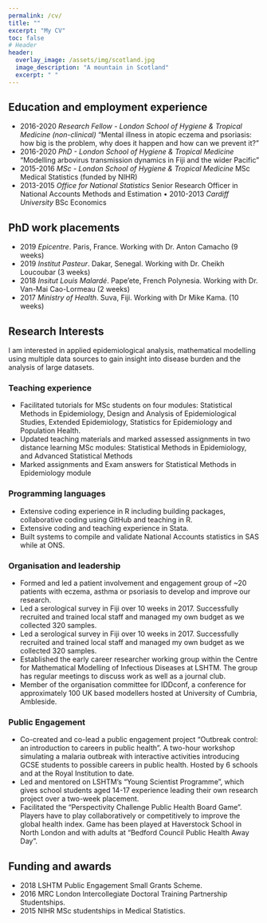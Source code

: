 ```yaml
---
permalink: /cv/
title: ""
excerpt: "My CV"
toc: false
# Header
header:
  overlay_image: /assets/img/scotland.jpg
  image_description: "A mountain in Scotland"
  excerpt: " "
---
```


## Education and employment experience
* 2016-2020 	_Research Fellow - London School of Hygiene & Tropical Medicine (non-clinical)_
“Mental illness in atopic eczema and psoriasis: how big is the problem, why does it happen and how can we prevent it?” 
* 2016-2020 	_PhD - London School of Hygiene & Tropical Medicine_
“Modelling arbovirus transmission dynamics in Fiji and the wider Pacific” 
* 2015-2016	    _MSc - London School of Hygiene & Tropical Medicine_ 
MSc Medical Statistics (funded by NIHR)
* 2013-2015	    _Office for National Statistics_
Senior Research Officer in National Accounts Methods and Estimation
• 2010-2013 	_Cardiff University_
BSc Economics

## PhD work placements
* 2019 	_Epicentre_. Paris, France. Working with Dr. Anton Camacho (9 weeks)
* 2019	_Institut Pasteur_. Dakar, Senegal. Working with Dr. Cheikh Loucoubar (3 weeks)
* 2018	_Insitut Louis Malardé_. Pape’ete, French Polynesia. Working with Dr. Van-Mai Cao-Lormeau (2 weeks)
* 2017	_Ministry of Health_. Suva, Fiji. Working with Dr Mike Kama. (10 weeks)

## Research Interests
I am interested in applied epidemiological analysis, mathematical modelling using multiple data sources to gain insight into disease burden and the analysis of large datasets. 
### Teaching experience
*	Facilitated tutorials for MSc students on four modules: Statistical Methods in Epidemiology, Design and Analysis of Epidemiological Studies, Extended Epidemiology, Statistics for Epidemiology and Population Health. 
*	Updated teaching materials and marked assessed assignments in two distance learning MSc modules: Statistical Methods in Epidemiology, and Advanced Statistical Methods
*	Marked assignments and Exam answers for Statistical Methods in Epidemiology module
### Programming languages
*	Extensive coding experience in R including building packages, collaborative coding using GitHub and teaching in R. 
*	Extensive coding and teaching experience in Stata. 
*	Built systems to compile and validate National Accounts statistics in SAS while at ONS. 
### Organisation and leadership
*    Formed and led a patient involvement and engagement group of ~20 patients with eczema, asthma or psoriasis to develop and improve our research. 
*    Led a serological survey in Fiji over 10 weeks in 2017. Successfully recruited and trained local staff and managed my own budget as we collected 320 samples. 
*	Led a serological survey in Fiji over 10 weeks in 2017. Successfully recruited and trained local staff and managed my own budget as we collected 320 samples. 
*	Established the early career researcher working group within the Centre for Mathematical Modelling of Infectious Diseases at LSHTM. The group has regular meetings to discuss work as well as a journal club. 
*	Member of the organisation committee for IDDconf, a conference for approximately 100 UK based modellers hosted at University of Cumbria, Ambleside. 
### Public Engagement
*	Co-created and co-lead a public engagement project “Outbreak control: an introduction to careers in public health”. A two-hour workshop simulating a malaria outbreak with interactive activities introducing GCSE students to possible careers in public health. Hosted by 6 schools and at the Royal Institution to date. 
*	Led and mentored on LSHTM’s “Young Scientist Programme”, which gives school students aged 14-17 experience leading their own research project over a two-week placement. 
*	Facilitated the “Perspectivity Challenge Public Health Board Game”. Players have to play collaboratively or competitively to improve the global health index. Game has been played at Haverstock School in North London and with adults at “Bedford Council Public Health Away Day”.

## Funding and awards
* 2018 	LSHTM Public Engagement Small Grants Scheme.
* 2016 	MRC London Intercollegiate Doctoral Training Partnership Studentships. 
* 2015	NIHR MSc studentships in Medical Statistics. 
